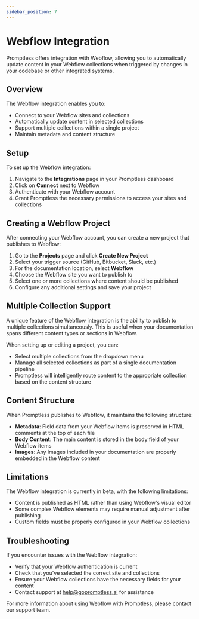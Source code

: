 ```yaml
---
sidebar_position: 7
---
```


# Webflow Integration

Promptless offers integration with Webflow, allowing you to automatically update content in your Webflow collections when triggered by changes in your codebase or other integrated systems.

## Overview

The Webflow integration enables you to:
- Connect to your Webflow sites and collections
- Automatically update content in selected collections
- Support multiple collections within a single project
- Maintain metadata and content structure

## Setup

To set up the Webflow integration:

1. Navigate to the **Integrations** page in your Promptless dashboard
2. Click on **Connect** next to Webflow
3. Authenticate with your Webflow account
4. Grant Promptless the necessary permissions to access your sites and collections

## Creating a Webflow Project

After connecting your Webflow account, you can create a new project that publishes to Webflow:

1. Go to the **Projects** page and click **Create New Project**
2. Select your trigger source (GitHub, Bitbucket, Slack, etc.)
3. For the documentation location, select **Webflow**
4. Choose the Webflow site you want to publish to
5. Select one or more collections where content should be published
6. Configure any additional settings and save your project

## Multiple Collection Support

A unique feature of the Webflow integration is the ability to publish to multiple collections simultaneously. This is useful when your documentation spans different content types or sections in Webflow.

When setting up or editing a project, you can:
- Select multiple collections from the dropdown menu
- Manage all selected collections as part of a single documentation pipeline
- Promptless will intelligently route content to the appropriate collection based on the content structure

## Content Structure

When Promptless publishes to Webflow, it maintains the following structure:

- **Metadata**: Field data from your Webflow items is preserved in HTML comments at the top of each file
- **Body Content**: The main content is stored in the body field of your Webflow items
- **Images**: Any images included in your documentation are properly embedded in the Webflow content

## Limitations

The Webflow integration is currently in beta, with the following limitations:

- Content is published as HTML rather than using Webflow's visual editor
- Some complex Webflow elements may require manual adjustment after publishing
- Custom fields must be properly configured in your Webflow collections

## Troubleshooting

If you encounter issues with the Webflow integration:

- Verify that your Webflow authentication is current
- Check that you've selected the correct site and collections
- Ensure your Webflow collections have the necessary fields for your content
- Contact support at help@gopromptless.ai for assistance

For more information about using Webflow with Promptless, please contact our support team.